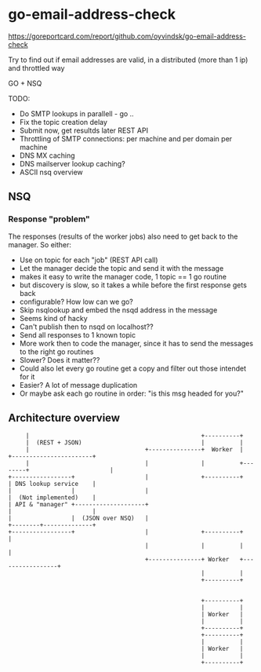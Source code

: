 # go-email-address-check

https://goreportcard.com/report/github.com/oyvindsk/go-email-address-check

Try to find out if email addresses are valid, in a distributed (more than 1 ip) and throttled way

GO + NSQ

TODO:
 - Do SMTP lookups in parallell - go ..
 - Fix the topic creation delay
 - Submit now, get resultds later REST API
 - Throttling of SMTP connections: per machine and per domain per machine
 - DNS MX caching
 - DNS mailserver lookup caching?
 - ASCII nsq overview

## NSQ
### Response "problem"
The responses (results of the worker jobs) also need to get back to the manager.
So either:
 - Use on topic for each "job" (REST API call)
  - Let the manager decide the topic and send it with the message
  - makes it easy to write the manager code, 1 topic == 1 go routine
  - but discovery is slow, so it takes a while before the first response gets back
  - configurable? How low can we go?
- Skip nsqlookup and embed the nsqd address in the message
 - Seems kind of hacky
 - Can't publish then to nsqd on localhost??
- Send all responses to 1 known topic
 - More work then to code the manager, since it has to send the messages to the right go routines
 - Slower? Does it matter??
 - Could also let every go routine get a copy and filter out those intendet for it
  - Easier? A lot of message duplication
 - Or maybe ask each go routine in order: "is this msg headed for you?"


## Architecture overview

         |                                                 +----------+
         |  (REST + JSON)                                  |          |
         |                                 +---------------+  Worker  |        +-----------------------+
         |                                 |               |          +--------+                       |
    +-----------------+                    |               +----------+        | DNS lookup service    |
    |                 |                    |                                   |  (Not implemented)    |
    | API & "manager" +--------------------+                                   |                       |
    |                 |  (JSON over NSQ)   |                                   +--------+--------------+
    +-----------------+                    |               +----------+                 |
                                           |               |          |                 |
                                           +---------------+ Worker   +-----------------+
                                                           |          |
                                                           +----------+


                                                           +----------+
                                                           |          |
                                                           | Worker   |
                                                           |          |
                                                           +----------+
                                                           +----------+
                                                           |          |
                                                           | Worker   |
                                                           |          |
                                                           +----------+
